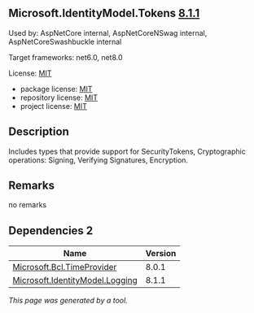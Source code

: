Microsoft.IdentityModel.Tokens [8.1.1](https://www.nuget.org/packages/Microsoft.IdentityModel.Tokens/8.1.1)
--------------------

Used by: AspNetCore internal, AspNetCoreNSwag internal, AspNetCoreSwashbuckle internal

Target frameworks: net6.0, net8.0

License: [MIT](../../../../licenses/mit) 

- package license: [MIT](https://licenses.nuget.org/MIT) 
- repository license: [MIT](https://github.com/AzureAD/azure-activedirectory-identitymodel-extensions-for-dotnet) 
- project license: [MIT](https://github.com/AzureAD/azure-activedirectory-identitymodel-extensions-for-dotnet) 

Description
-----------
Includes types that provide support for SecurityTokens, Cryptographic operations: Signing, Verifying Signatures, Encryption.

Remarks
-----------
no remarks


Dependencies 2
-----------

|Name|Version|
|----------|:----|
|[Microsoft.Bcl.TimeProvider](../../../../packages/nuget.org/microsoft.bcl.timeprovider/8.0.1)|8.0.1|
|[Microsoft.IdentityModel.Logging](../../../../packages/nuget.org/microsoft.identitymodel.logging/8.1.1)|8.1.1|

*This page was generated by a tool.*